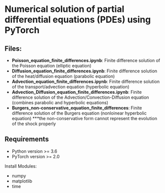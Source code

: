 # Numerical solution of partial differential equations (PDEs) using PyTorch

## Files:

- **Poisson_equation_finite_differences.ipynb**: Finite difference solution of the Poisson equation (elliptic equation)
- **Diffusion_equation_finite_differences.ipynb**:  Finite difference solution of the heat/diffusion equation (parabolic equation)
- **Advection_equation_finite_differences.ipynb**: Finite difference solution of the transport/advection equation (hyperbolic equation)
- **Advection_Diffusion_equation_finite_differences.ipynb**: Finite difference solution of the Advection/Convection-Diffusion equation (combines parabolic and hyperbolic equations)
- **Burgers_non-conservative_equation_finite_differences**: Finite difference solution of the Burgers equation (nonloinear hyperbolic equation) \*\*\*the non-conservative form cannot represent the evolution of the shock properly

## Requirements

- Python version >= 3.6
- PyTorch version >= 2.0

Install Modules:

- numpy
- matplotlib
- time



